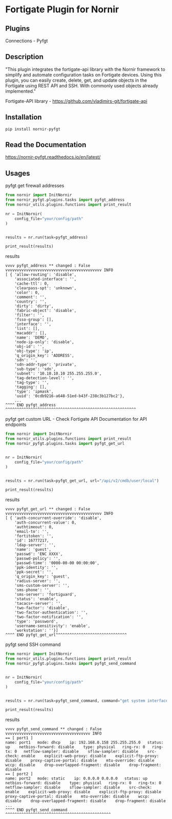 # Fortigate Plugin for Nornir

## Plugins

Connections - Pyfgt

## Description

"This plugin integrates the fortigate-api library with the Nornir framework to simplify and automate configuration tasks on Fortigate devices. Using this plugin, you can easily create, delete, get, and update objects in the Fortigate using REST API and SSH. With commonly used objects already implemented."

Fortigate-API library - https://github.com/vladimirs-git/fortigate-api

## Installation

```
pip install nornir-pyfgt
```

## Read the Documentation

https://nornir-pyfgt.readthedocs.io/en/latest/

## Usages

pyfgt get firewall addresses

```python
from nornir import InitNornir
from nornir_pyfgt.plugins.tasks import pyfgt_address
from nornir_utils.plugins.functions import print_result

nr = InitNornir(
    config_file="your/config/path"
)


results = nr.run(task=pyfgt_address)

print_result(results)

```

results

```
vvvv pyfgt_address ** changed : False vvvvvvvvvvvvvvvvvvvvvvvvvvvvvvvvvvvvvvvvvv INFO
[ { 'allow-routing': 'disable',
    'associated-interface': '',
    'cache-ttl': 0,
    'clearpass-spt': 'unknown',
    'color': 0,
    'comment': '',
    'country': '',
    'dirty': 'dirty',
    'fabric-object': 'disable',
    'filter': '',
    'fsso-group': [],
    'interface': '',
    'list': [],
    'macaddr': [],
    'name': 'DEMO',
    'node-ip-only': 'disable',
    'obj-id': '',
    'obj-type': 'ip',
    'q_origin_key': 'ADDRESS',
    'sdn': '',
    'sdn-addr-type': 'private',
    'sub-type': 'sdn',
    'subnet': '10.10.10.10 255.255.255.0',
    'tag-detection-level': '',
    'tag-type': '',
    'tagging': [],
    'type': 'ipmask',
    'uuid': '0cdb9216-a648-51ed-b43f-238c3b127bc2'},
    ...
^^^^ END pyfgt_address ^^^^^^^^^^^^^^^^^^^^^^^^^^^^^^^^^^^^^^^^^^^^^^^^^^^^^^^^^
```

pyfgt get custom URL - Check Fortigate API Documentation for API endpoints

```python
from nornir import InitNornir
from nornir_utils.plugins.functions import print_result
from nornir_pyfgt.plugins.tasks import pyfgt_get_url


nr = InitNornir(
    config_file="your/config/path"
)


results = nr.run(task=pyfgt_get_url, url="/api/v2/cmdb/user/local")

print_result(results)

```

results

```
vvvv pyfgt_get_url ** changed : False vvvvvvvvvvvvvvvvvvvvvvvvvvvvvvvvvvvvvvvvvv INFO
[ { 'auth-concurrent-override': 'disable',
    'auth-concurrent-value': 0,
    'authtimeout': 0,
    'email-to': '',
    'fortitoken': '',
    'id': 16777217,
    'ldap-server': '',
    'name': 'guest',
    'passwd': 'ENC XXXX',
    'passwd-policy': '',
    'passwd-time': '0000-00-00 00:00:00',
    'ppk-identity': '',
    'ppk-secret': '',
    'q_origin_key': 'guest',
    'radius-server': '',
    'sms-custom-server': '',
    'sms-phone': '',
    'sms-server': 'fortiguard',
    'status': 'enable',
    'tacacs+-server': '',
    'two-factor': 'disable',
    'two-factor-authentication': '',
    'two-factor-notification': '',
    'type': 'password',
    'username-sensitivity': 'enable',
    'workstation': ''}]
^^^^ END pyfgt_get_url^^^^^^^^^^^^^^^^^^^^^^^^^^^^^^^
```

pyfgt send SSH command

```python
from nornir import InitNornir
from nornir_utils.plugins.functions import print_result
from nornir_pyfgt.plugins.tasks import pyfgt_send_command


nr = InitNornir(
    config_file="your/config/path"
)


results = nr.run(task=pyfgt_send_command, command="get system interface")

print_result(results)

```

results

```
vvvv pyfgt_send_command ** changed : False vvvvvvvvvvvvvvvvvvvvvvvvvvvvvvvvvvvvv INFO
== [ port1 ]
name: port1   mode: dhcp    ip: 192.168.0.158 255.255.255.0   status: up    netbios-forward: disable    type: physical   ring-rx: 0   ring-tx: 0   netflow-sampler: disable    sflow-sampler: disable    src-check: enable    explicit-web-proxy: disable    explicit-ftp-proxy: disable    proxy-captive-portal: disable    mtu-override: disable    wccp: disable    drop-overlapped-fragment: disable    drop-fragment: disable
== [ port2 ]
name: port2   mode: static    ip: 0.0.0.0 0.0.0.0   status: up    netbios-forward: disable    type: physical   ring-rx: 0   ring-tx: 0   netflow-sampler: disable    sflow-sampler: disable    src-check: enable    explicit-web-proxy: disable    explicit-ftp-proxy: disable    proxy-captive-portal: disable    mtu-override: disable    wccp: disable    drop-overlapped-fragment: disable    drop-fragment: disable
...
^^^^ END pyfgt_send_command ^^^^^^^^^^^^^^^^^^^^^^^^^^^^^^^^^^^^^^^^^^^^^^
```
